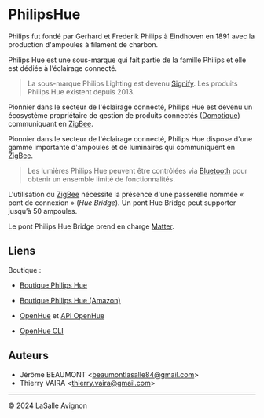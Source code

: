 # PhilipsHue

Philips fut fondé par Gerhard et Frederik Philips à Eindhoven en 1891 avec la production d'ampoules à filament de charbon.

Philips Hue est une sous-marque qui fait partie de la famille Philips et elle est dédiée à l’éclairage connecté.

> La sous-marque Philips Lighting est devenu [Signify](https://www.signify.com/fr-fr). Les produits Philips Hue existent depuis 2013.

Pionnier dans le secteur de l'éclairage connecté, Philips Hue est devenu un écosystème propriétaire de gestion de produits connectés ([Domotique](https://fr.wikipedia.org/wiki/Domotique)) communiquant en [ZigBee](https://fr.wikipedia.org/wiki/ZigBee).

Pionnier dans le secteur de l'éclairage connecté, Philips Hue dispose d'une gamme importante d'ampoules et de luminaires qui communiquent en [ZigBee](https://fr.wikipedia.org/wiki/ZigBee).

> Les lumières Philips Hue peuvent être contrôlées via [Bluetooth](https://fr.wikipedia.org/wiki/Bluetooth) pour obtenir un ensemble limité de fonctionnalités.

L'utilisation du [ZigBee](https://fr.wikipedia.org/wiki/ZigBee) nécessite la présence d'une passerelle nommée « pont de connexion » (_Hue Bridge_). Un pont Hue Bridge peut supporter jusqu’à 50 ampoules.

Le pont Philips Hue Bridge prend en charge [Matter](https://fr.wikipedia.org/wiki/Matter_(standard)).

## Liens

Boutique :

- [Boutique Philips Hue](https://www.philips-hue.com/fr-fr/products/)
- [Boutique Philips Hue (Amazon)](https://www.amazon.fr/stores/PhilipsHue/page/1D8D599B-E9F3-4C60-971C-276FC75625AB)

- [OpenHue](https://www.openhue.io/api/openhue-api) et [API OpenHue](https://github.com/openhue/openhue-api)
- [OpenHue CLI](https://www.openhue.io/cli/openhue-cli)

## Auteurs

- Jérôme BEAUMONT <<beaumontlasalle84@gmail.com>>
- Thierry VAIRA <<thierry.vaira@gmail.com>>

---
&copy; 2024 LaSalle Avignon
